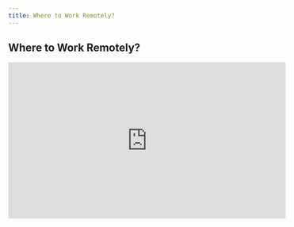```yaml
---
title: Where to Work Remotely?
---
```


## Where to Work Remotely?

<iframe width="560" height="315" src="https://www.youtube.com/embed/8x6pHZL5QB0" title="YouTube video player" frameborder="0" allow="accelerometer; autoplay; clipboard-write; encrypted-media; gyroscope; picture-in-picture" allowfullscreen></iframe>